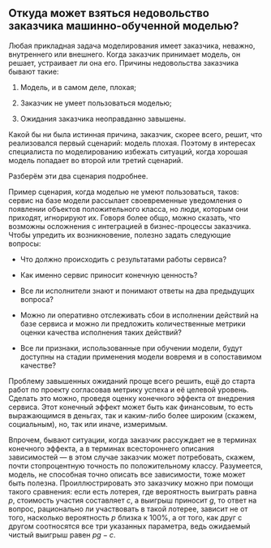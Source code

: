 ## Откуда может взяться недовольство заказчика машинно-обученной моделью?

Любая прикладная задача моделирования имеет заказчика, неважно, внутреннего или внешнего. Когда заказчик принимает модель, он решает, устраивает ли она его. Причины недовольства заказчика бывают такие:

1. Модель, и в самом деле, плохая;

2. Заказчик не умеет пользоваться моделью;

3. Ожидания заказчика неоправданно завышены.

Какой бы ни была истинная причина, заказчик, скорее всего, решит, что реализовался первый сценарий: модель плохая. Поэтому в интересах специалиста по моделированию избежать ситуаций, когда хорошая модель попадает во второй или третий сценарий.

Разберём эти два сценария подробнее.

Пример сценария, когда моделью не умеют пользоваться, таков: сервис на базе модели рассылает своевременные уведомления о появлении объектов положительного класса, но люди, которым они приходят, игнорируют их. Говоря более общо, можно сказать, что возможны осложнения с интеграцией в бизнес-процессы заказчика. Чтобы упредить их возникновение, полезно задать следующие вопросы:

* Что должно происходить с результатами работы сервиса?

* Как именно сервис приносит конечную ценность?

* Все ли исполнители знают и понимают ответы на два предыдущих вопроса?

* Можно ли оперативно отслеживать сбои в исполнении действий на базе сервиса и можно ли предложить количественные метрики оценки качества исполнения таких действий?

* Все ли признаки, использованные при обучении модели, будут доступны на стадии применения модели вовремя и в сопоставимом качестве?

Проблему завышенных ожиданий проще всего решить, ещё до старта работ по проекту согласовав метрику успеха и её целевой уровень. Сделать это можно, проведя оценку конечного эффекта от внедрения сервиса. Этот конечный эффект может быть как финансовым, то есть выражающимся в деньгах, так и каким-либо более широким (скажем, социальным), но, так или иначе, измеримым.

Впрочем, бывают ситуации, когда заказчик рассуждает не в терминах конечного эффекта, а в терминах всестороннего описания зависимостей — в этом случае заказчик может потребовать, скажем, почти стопроцентную точность по положительному классу. Разумеется, модель, не способная точно описать все зависимости, тоже может быть полезна. Проиллюстрировать это заказчику можно при помощи такого сравнения: если есть лотерея, где вероятность выиграть равна $p$, стоимость участия составляет $c$, а выигрыш приносит $g$, то ответ на вопрос, рационально ли участвовать в такой лотерее, зависит не от того, насколько вероятность $p$ близка к 100%, а от того, как друг с другом соотносятся все три указанных параметра, ведь ожидаемый чистый выигрыш равен $pg - c$.
